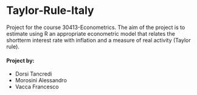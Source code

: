 # Taylor-Rule-Italy
Project for the course 30413-Econometrics.
The aim of the project is to estimate using R an appropriate econometric model that relates the shortterm interest rate with inflation and a measure of real activity (Taylor rule).

#### Project by:
- Dorsi Tancredi
- Morosini Alessandro
- Vacca Francesco
